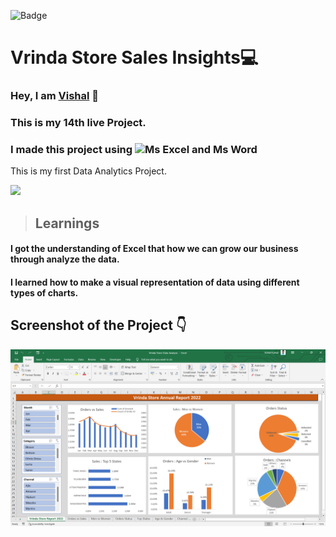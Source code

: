 ![Badge](https://img.shields.io/badge/Project--14-Vrinda--Store-blue)
# Vrinda Store Sales Insights💻
### Hey, I am [**Vishal**](https://www.linkedin.com/in/vishal-kumar-62146b230/) 🙂 
### This is  my 14th live Project.
### I made this project using ![Ms Excel and Ms Word](https://img.shields.io/badge/Excel%20%26-Word%20-blue)

This is my first Data Analytics Project. 

![](./screenshot/undraw_programmer_re_owql.svg)

 >## Learnings
 #### I got the understanding of Excel that how we can grow our business through analyze the data.
 #### I learned how to make a visual representation of data using different types of charts. 


## Screenshot of the Project 👇
![](/Vrinda%20Store.png)



